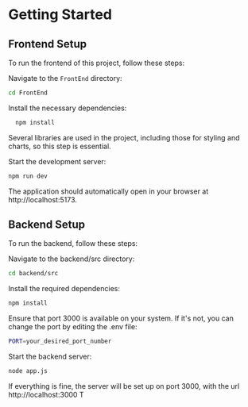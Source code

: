 # Getting Started

## Frontend Setup

To run the frontend of this project, follow these steps:

Navigate to the `FrontEnd` directory:

   ```bash
   cd FrontEnd
   ```
Install the necessary dependencies:
```bash
  npm install
```

Several libraries are used in the project, including those for styling and charts, so this step is essential.

Start the development server:
```bash
npm run dev
```
The application should automatically open in your browser at http://localhost:5173.

## Backend Setup

To run the backend, follow these steps:

Navigate to the backend/src directory:

```bash
cd backend/src
```
Install the required dependencies:

```bash
npm install
```
Ensure that port 3000 is available on your system. If it's not, you can change the port by editing the .env file:

```bash
PORT=your_desired_port_number
```

Start the backend server:

```bash
node app.js
```

If everything is fine, the server will be set up on port 3000, with the url http://localhost:3000
T
